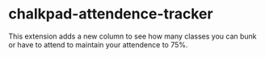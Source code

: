 # chalkpad-attendence-tracker
This extension adds a new column to see how many classes you can bunk or have to attend to maintain your attendence to 75%.
